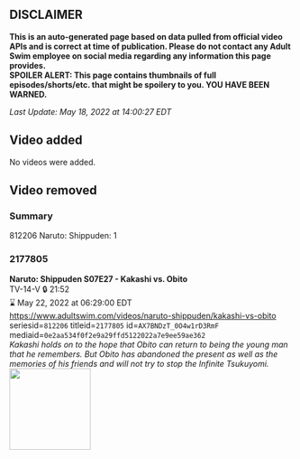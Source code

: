 ## DISCLAIMER
**This is an auto-generated page based on data pulled from official video APIs and is correct at time of publication. Please do not contact any Adult Swim employee on social media regarding any information this page provides.**  
**SPOILER ALERT: This page contains thumbnails of full episodes/shorts/etc. that might be spoilery to you. YOU HAVE BEEN WARNED.**  

_Last Update: May 18, 2022 at 14:00:27 EDT_
## Video added
No videos were added.  
## Video removed
### Summary
812206 Naruto: Shippuden: 1  
### 2177805
**Naruto: Shippuden S07E27 - Kakashi vs. Obito**  
TV-14-V 🔒 21:52  
⌛ May 22, 2022 at 06:29:00 EDT  
https://www.adultswim.com/videos/naruto-shippuden/kakashi-vs-obito  
seriesid=`812206` titleid=`2177805` id=`AX7BNDzT_0O4w1rD3RmF` mediaid=`0e2aa534f0f2e9a29ffd5122022a7e9ee59ae362`  
_Kakashi holds on to the hope that Obito can return to being the young man that he remembers. But Obito has abandoned the present as well as the memories of his friends and will not try to stop the Infinite Tsukuyomi._  
<a href="https://media.cdn.adultswim.com/uploads/20220203/thumbnails/2_2223158395-NarutoShippuden_375_KakashiVsObito.png"><img src="https://media.cdn.adultswim.com/uploads/20220203/thumbnails/2_2223158395-NarutoShippuden_375_KakashiVsObito.png" height="144px" /></a>
